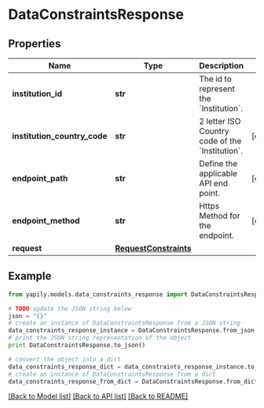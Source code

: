 # DataConstraintsResponse


## Properties
Name | Type | Description | Notes
------------ | ------------- | ------------- | -------------
**institution_id** | **str** | The id to represent the &#x60;Institution&#x60;. | 
**institution_country_code** | **str** | 2 letter ISO Country code of the &#x60;Institution&#x60;. | [optional] 
**endpoint_path** | **str** | Define the applicable API end point. | [optional] 
**endpoint_method** | **str** | Https Method for the endpoint. | [optional] 
**request** | [**RequestConstraints**](RequestConstraints.md) |  | 

## Example

```python
from yapily.models.data_constraints_response import DataConstraintsResponse

# TODO update the JSON string below
json = "{}"
# create an instance of DataConstraintsResponse from a JSON string
data_constraints_response_instance = DataConstraintsResponse.from_json(json)
# print the JSON string representation of the object
print DataConstraintsResponse.to_json()

# convert the object into a dict
data_constraints_response_dict = data_constraints_response_instance.to_dict()
# create an instance of DataConstraintsResponse from a dict
data_constraints_response_from_dict = DataConstraintsResponse.from_dict(data_constraints_response_dict)
```
[[Back to Model list]](../README.md#documentation-for-models) [[Back to API list]](../README.md#documentation-for-api-endpoints) [[Back to README]](../README.md)


